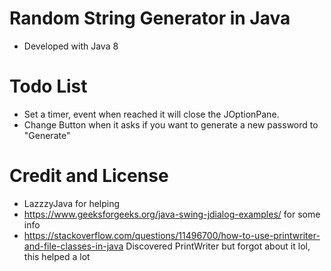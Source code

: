 # Random String Generator in Java

- Developed with Java 8

# Todo List
- Set a timer, event when reached it will close the JOptionPane.
- Change Button when it asks if you want to generate a new password to "Generate"
# Credit and License 

- LazzzyJava for helping
- https://www.geeksforgeeks.org/java-swing-jdialog-examples/ for some info
- https://stackoverflow.com/questions/11496700/how-to-use-printwriter-and-file-classes-in-java Discovered PrintWriter
  but forgot about it lol, this helped a lot